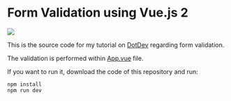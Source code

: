 # Form Validation using Vue.js 2

![](http://i.imgur.com/scaI6kr.gif)

This is the source code for my tutorial on [DotDev](https://dotdev.co/form-validation-using-vue-js-2-35abd6b18c5d) regarding form validation.

The validation is performed within [App.vue](https://github.com/hootlex/vuejs-form-validation-example/blob/master/src/App.vue) file.


If you want to run it, download the code of this repository and run:

```
npm install
npm run dev
```
